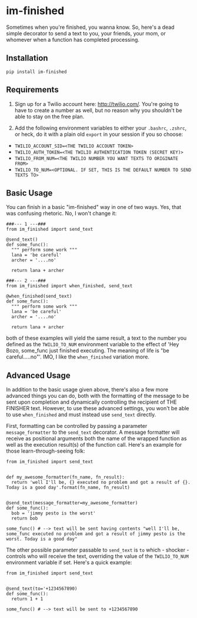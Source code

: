 # im-finished
Sometimes when you're finished, you wanna know. So, here's a dead simple decorator to send a text to you, your friends, your mom, or whomever when a function has completed processing. 

## Installation
`pip install im-finished`

## Requirements
1) Sign up for a Twilio account here: http://twilio.com/. You're going to have to create a number as well, but no reason why you shouldn't be able to stay on the free plan.

2) Add the following environment variables to either your `.bashrc`, `.zshrc`, or heck, do it with a plain old `export` in your session if you so choose:
  * `TWILIO_ACCOUNT_SID=<THE TWILIO ACCOUNT TOKEN>`
  * `TWILIO_AUTH_TOKEN=<THE TWILIO AUTHENTICATION TOKEN (SECRET KEY)>`
  * `TWILIO_FROM_NUM=<THE TWILIO NUMBER YOU WANT TEXTS TO ORIGINATE FROM>`
  * `TWILIO_TO_NUM=<OPTIONAL. IF SET, THIS IS THE DEFAULT NUMBER TO SEND TEXTS TO>`


## Basic Usage
You can finish in a basic "im-finished" way in one of two ways. Yes, that was confusing rhetoric. No, I won't change it:

```
###--- 1 ---###
from im_finished import send_text

@send_text()
def some_func():
  """ perform some work """
  lana = 'be careful'
  archer = '....no'
  
  return lana + archer
```

```
###--- 2 ---###
from im_finished import when_finished, send_text

@when_finished(send_text)
def some_func():
  """ perform some work """
  lana = 'be careful'
  archer = '....no'
  
  return lana + archer
```

both of these examples will yield the same result, a text to the number you defined as the `TWILIO_TO_NUM` environment variable to the effect of 'Hey Bozo, some_func just finished executing. The meaning of life is "be careful.....no"'. IMO, I like the `when_finished` variation more.

## Advanced Usage
In addition to the basic usage given above, there's also a few more advanced things you can do, both with the formatting of the message to be sent upon completion and dynamically controlling the recipient of THE FINISHER text. However, to use these advanced settings, you won't be able to use `when_finished` and must instead use `send_text` directly.

First, formatting can be controlled by passing a parameter `message_formatter` to the `send_text` decorator. A message formatter will receive as positional arguments both the name of the wrapped function as well as the execution result(s) of the function call. Here's an example for those learn-through-seeing folk:

```
from im_finished import send_text


def my_awesome_formatter(fn_name, fn_result):
  return 'well I'll be, {} executed no problem and got a result of {}. Today is a good day'.format(fn_name, fn_result)
  
  
@send_text(message_formatter=my_awesome_formatter)
def some_func():
  bob = 'jimmy pesto is the worst'
  return bob
  
some_func() # --> text will be sent having contents "well I'll be, some_func executed no problem and got a result of jimmy pesto is the worst. Today is a good day"
```

The other possible parameter passable to `send_text` is `to` which - shocker - controls who will receive the text, overriding the value of the `TWILIO_TO_NUM` environment variable if set. Here's a quick example:

```
from im_finished import send_text

  
@send_text(to='+1234567890)
def some_func():
  return 1 + 1
  
some_func() # --> text will be sent to +1234567890
```
